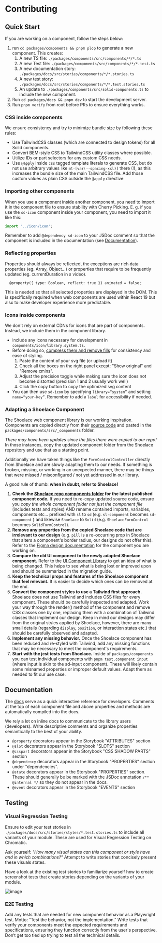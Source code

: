 # Contributing

## Quick Start

If you are working on a component, follow the steps below:

1. run `cd packages/components && pnpm plop` to generate a new component. This creates:
   1. A new TS file: `./packages/components/src/components/*/*.ts`
   2. A new Test file: `./packages/components/src/components/*/*.test.ts`
   3. A new documentation story: `./packages/docs/src/stories/components/*/*.stories.ts`
   4. A new test story: `./packages/docs/src/stories/components/*/*.test.stories.ts`
   5. An update to `./packages/components/src/solid-components.ts` to include the new component.
2. Run `cd packages/docs && pnpm dev` to start the development server.
3. Run `pnpm verify` from root before PRs to ensure everything works.

### CSS inside components

We ensure consistency and try to minimize bundle size by following these rules:

- Use TailwindCSS classes (which are connected to design tokens) for all Solid components.
- Convert BEM-style CSS to TailwindCSS utility classes where possible.
- Utilize IDs or part selectors for any custom CSS needs.
- Use `@apply` inside `css` tagged template literals to generate CSS, but do not use arbitrary values like `mt-[var(--spacing-xxl)]` there (!), as this increases the bundle size of the main TailwindCSS file. Add those custom values as plain CSS outside the `@apply` directive

### Importing other components

When you use a component inside another component, you need to import it in the component file to ensure stability with Cherry Picking. E. g. if you use the `sd-icon` component inside your component, you need to import it like this:

```ts
import '../icon/icon';
```

Remember to add `@dependency sd-icon` to your JSDoc comment so that the component is included in the documentation (see [Documentation](#documentation)).

### Reflecting properties

Properties should always be reflected, the exceptions are rich data properties (eg. Array, Object...) or properties that require to be frequently updated (eg. currentDuration in a video).

```
  @property({ type: Boolean, reflect: true }) animated = false;
```

This is needed so that all selected properties are displayed in the DOM. This is specifically required when web components are used within React 19 but also to make developer experience more predictable.

### Icons inside components

We don't rely on external CDNs for icons that are part of components. Instead, we include them in the component library.

- Include any icons necessary for development in `components/icon/library.system.ts`.
- Before doing so, [compress them and remove fills](https://jakearchibald.github.io/svgomg/) for consistency and ease of styling.
  1. Paste the content of your svg file (or upload it)
  2. Check all the boxes on the right panel except: "Show original" and "Remove xmlns".
  3. Adjust the precision toggle while making sure the icon does not become distorted (precision 1 and 2 usually work well)
  4. Click the copy button to copy the optimized svg content
- You can then use `sd-icon` by specifying `library=“system”` and setting `name=“your-key”`. Remember to add a `label` for accessibility if needed.

### Adapting a Shoelace Component

The [Shoelace](https://shoelace.style/) web component library is our working inspiration. Components are copied directly from their [source code](https://github.com/shoelace-style/shoelace) and pasted in the `packages/components/src/_components` folder.

_There may have been updates since the files there were copied to our repo!_ In those instances, copy the updated component folder from the Shoelace repository and use that as a starting point.

Additionally we have taken things like the `FormControlController` directly from Shoelace and are slowly adapting them to our needs. If something is broken, missing, or working in an unexpected manner, there may be things that were missed / misconfigured / not yet addressed in our library.

A good rule of thumb: **when in doubt, refer to Shoelace!**

1.  **Check the [Shoelace repo components folder](https://github.com/shoelace-style/shoelace/tree/next/src/components) for the latest published component code.** If you need to re-copy updated source code, ensure you _copy the whole component folder not just the component file_ (includes tests and styles) AND rename contained imports, variables, components etc... prefixed with `sl` to `sd` (e.g. `sl-component` becomes `sd-component` ) and likewise `Shoelace` to `Solid` (e.g. `ShoelaceFormControl` becomes `SolidFormControl`).
2.  **Remove any properties from the copied Shoelace code that are irrelevant to our design** (e.g. `pill` is a re-occurring prop in Shoelace that alters a component's border radius, our designs do not offer this). Refer to the [Figma design documentation](https://www.figma.com/files/1075429990769806468/project/67503549/Solid-DS-Documentation?fuid=883643809929820461) for the component you are working on.
3.  **Compare the old UI component to the newly adapted Shoelace component.** Refer to the [UI Component Library](https://component-library.dev.fe.union-investment.de/integration/storybook/index.html) to get an idea of what is being changed. This helps to see what is being lost or improved upon and should be summarized in the migration guide.
4.  **Keep the technical props and features of the Shoelace component that feel relevant.** It is easier to decide which ones can be removed at the end.
5.  **Convert the component styles to use a Tailwind first approach.** Shoelace does not use Tailwind and includes CSS files for every component. These should be carefully inspected and adapted. Work your way through the render() method of the component and remove CSS classes one by one, replacing them with a combination of Tailwind classes that implement our design. Keep in mind our designs may differ from the original styles applied by Shoelace, however, there are many small details (regarding `display`, `position`, or interaction states etc.) that should be carefully observed and adapted.
6.  **Implement any missing behavior.** Once the Shoelace component has been reduced and re-styled with Tailwind, add any missing functions that may be necessary to meet the component's requirements.
7.  **Start with the jest tests from Shoelace.** Inside of `packages/components` you can test individual components with `pnpm test.component input` (where input is akin to the sd-input component). These will likely contain some misnamed properties or improper default values. Adapt them as needed to fit our use case.

## Documentation

The [docs](https://storybook.js.org/addons/@storybook/addon-docs) serve as a quick interactive reference for developers. Comments at the top of each component file and above properties and methods are automatically compiled into the docs.

We rely a lot on inline docs to communicate to the library users (developers). Write descriptive comments and organize properties semantically to the best of your ability.

- `@property` decorators appear in the Storybook "ATTRIBUTES" section
- `@slot` decorators appear in the Storybook "SLOTS" section
- `@csspart` decorators appear in the Storybook "CSS SHADOW PARTS" section
- `@dependency` decorators appear in the Storybook "PROPERTIES" section under "dependencies".
- `@state` decorators appear in the Storybook "PROPERTIES" section. These should generally be be marked with the JSDoc annotation `/** @internal */` so they do not appear in the docs.
- `@event` decorators appear in the Storybook "EVENTS" section

## Testing

### Visual Regression Testing

Ensure to edit your test stories in `./packages/docs/src/stories/styles/*.test.stories.ts` to include all variants of your module. These are used for Visual Regression Testing on Chromatic.

Ask yourself: _"How many visual states can this component or style have and in which combinations?"_ Attempt to write stories that concisely present these visuals states.

Have a look at the existing test stories to familiarize yourself how to create screenshot tests that create stories depending on the variants of your module.

![image](https://github.com/solid-design-system/solid/assets/39494579/b6b4c3c4-47b0-4497-a1f6-1778e3109c03)

### E2E Testing

Add any tests that are needed for new component behavior as a Playwright test. Motto: “Test the behavior, not the implementation.” Write tests that verify your components meet the expected requirements and specifications, ensuring they function correctly from the user's perspective. Don’t get too tied up trying to test all the technical details.
